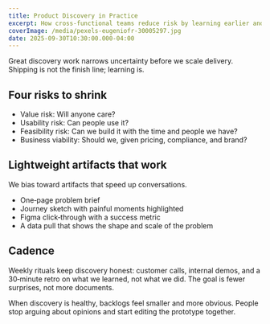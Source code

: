 ```yaml
---
title: Product Discovery in Practice
excerpt: How cross‑functional teams reduce risk by learning earlier and cheaper.
coverImage: /media/pexels-eugeniofr-30005297.jpg
date: 2025-09-30T10:30:00.000-04:00
---
```


Great discovery work narrows uncertainty before we scale delivery. Shipping is not the finish line; learning is.

## Four risks to shrink

- Value risk: Will anyone care?
- Usability risk: Can people use it?
- Feasibility risk: Can we build it with the time and people we have?
- Business viability: Should we, given pricing, compliance, and brand?

## Lightweight artifacts that work

We bias toward artifacts that speed up conversations.

- One‑page problem brief
- Journey sketch with painful moments highlighted
- Figma click‑through with a success metric
- A data pull that shows the shape and scale of the problem

## Cadence

Weekly rituals keep discovery honest: customer calls, internal demos, and a 30‑minute retro on what we learned, not what we did. The goal is fewer surprises, not more documents.

When discovery is healthy, backlogs feel smaller and more obvious. People stop arguing about opinions and start editing the prototype together.
